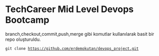 # TechCareer Mid Level Devops Bootcamp 
<p>branch,checkout,commit,push,merge gibi komutlar kullanılarak basit bir repo oluşturuldu.</p>

<code>git clone https://github.com/erdemokutan/devops_project.git </code>
